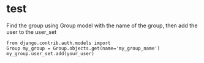 # test  
<p>Find the group using Group model with the name of the group, then add the user to the user_set</p>

<code class="language-python">from django.contrib.auth.models import Group
my_group = Group.objects.get(name='my_group_name') 
my_group.user_set.add(your_user)</br>
